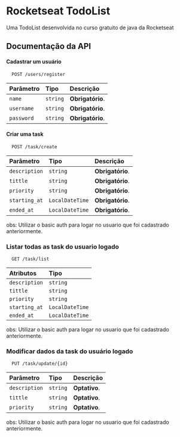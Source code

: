 # Rocketseat TodoList

Uma TodoList desenvolvida no curso gratuito de java da Rocketseat


## Documentação da API

#### Cadastrar um usuário

```http
  POST /users/register
```

| Parâmetro   | Tipo       | Descrição                           |
| :---------- | :--------- | :---------------------------------- |
| `name` | `string` | **Obrigatório**. |
| `username` | `string` | **Obrigatório**. |
| `password` | `string` | **Obrigatório**. |

#### Criar uma task

```http
  POST /task/create
```

| Parâmetro   | Tipo       | Descrição                                   |
| :---------- | :--------- | :------------------------------------------ |
| `description`      | `string` | **Obrigatório**. |
| `tittle`      | `string` | **Obrigatório**. |
| `priority`      | `string` | **Obrigatório**. |
| `starting_at`      | `LocalDateTime` | **Obrigatório**. |
| `ended_at`      | `LocalDateTime` | **Obrigatório**. |

obs: Utilizar o basic auth para logar no usuario que foi cadastrado anteriormente.

### Listar todas as task do usuario logado

```http
  GET /task/list
```

| Atributos   | Tipo       |
| :---------- | :--------- | 
| `description`      | `string` | 
| `tittle`      | `string` |  
| `priority`      | `string` | 
| `starting_at`      | `LocalDateTime` | 
| `ended_at`      | `LocalDateTime` | 

obs: Utilizar o basic auth para logar no usuario que foi cadastrado anteriormente.

### Modificar dados da task do usuário logado

```http
  PUT /task/update/{id}
```

| Parâmetro   | Tipo       | Descrição                                   |
| :---------- | :--------- | :------------------------------------------ |
| `description`      | `string` | **Optativo**. |
| `tittle`      | `string` | **Optativo**. |
| `priority`      | `string` | **Optativo**. |

obs: Utilizar o basic auth para logar no usuario que foi cadastrado anteriormente.